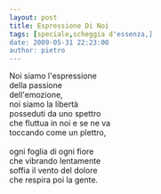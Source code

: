 ```yaml
---
layout: post
title: Espressione Di Noi
tags: [speciale,scheggia d'essenza,]
date: 2009-05-31 22:23:00
author: pietro
---
```

Noi siamo l'espressione<br/>della passione<br/>dell'emozione,<br/>noi siamo la libertà<br/>posseduti da uno spettro<br/>che fluttua in noi e se ne va<br/>toccando come un plettro,<br/><br/>ogni foglia di ogni fiore<br/>che vibrando lentamente<br/>soffia il vento del dolore<br/>che respira poi la gente.
